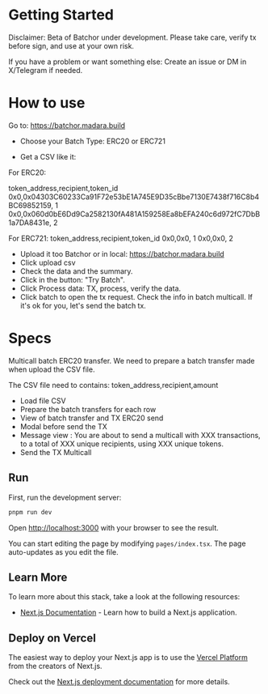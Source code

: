 
# Getting Started

Disclaimer: Beta of Batchor under development. Please take care, verify tx before sign, and use at your own risk.

If you have a problem or want something else:
Create an issue or DM in X/Telegram if needed.

# How to use

Go to: https://batchor.madara.build


- Choose your Batch Type: ERC20 or ERC721

- Get a CSV like it: 

For ERC20: 

token_address,recipient,token_id
0x0,0x04303C60233Ca91F72e53bE1A745E9D35cBbe7130E7438f716C8b4BC69852159, 1
0x0,0x060d0bE6Dd9Ca2582130fA481A159258Ea8bEFA240c6d972fC7DbB1a7DA8431e, 2

For ERC721: 
token_address,recipient,token_id
0x0,0x0, 1
0x0,0x0, 2

- Upload it too Batchor or in local: https://batchor.madara.build
- Click upload csv
- Check the data and the summary.
- Click in the button: "Try Batch".  
- Click Process data: TX, process, verify the data.
- Click batch to open the tx request.
Check the info in batch multicall.
If it's ok for you, let's send the batch tx.


# Specs

Multicall batch ERC20 transfer.
We need to prepare a batch transfer made when upload the CSV file.

The CSV file need to contains: 
token_address,recipient,amount
- Load file CSV 
- Prepare the batch transfers for each row
- View of batch transfer and TX ERC20 send
- Modal before send the TX
- Message view : You are about to send a multicall with XXX transactions, to a total of XXX unique recipients, using XXX unique tokens.
- Send the TX Multicall



## Run

First, run the development server:

```bash
pnpm run dev
```

Open [http://localhost:3000](http://localhost:3000) with your browser to see the result.

You can start editing the page by modifying `pages/index.tsx`. The page auto-updates as you edit the file.

## Learn More

To learn more about this stack, take a look at the following resources:

- [Next.js Documentation](https://nextjs.org/docs) - Learn how to build a Next.js application.


## Deploy on Vercel

The easiest way to deploy your Next.js app is to use the [Vercel Platform](https://vercel.com/new?utm_medium=default-template&filter=next.js&utm_source=create-next-app&utm_campaign=create-next-app-readme) from the creators of Next.js.

Check out the [Next.js deployment documentation](https://nextjs.org/docs/deployment) for more details.